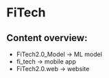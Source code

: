 # FiTech

## Content overview:

* FiTech2.0_Model -> ML model 
* fi_tech -> mobile app 
* FiTech2.0.web -> website 
